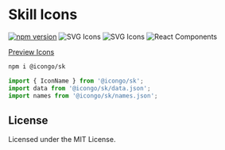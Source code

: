 Skill Icons
===

[![npm version](https://img.shields.io/npm/v/@icongo/sk.svg)](https://www.npmjs.com/package/@icongo/sk)
![SVG Icons](https://shields.io/badge/SVG-icons-green?logo=svg&style=flat)
![SVG Icons](https://shields.io/badge/TypeScript-Support-green?logo=TypeScript&style=flat)
![React Components](https://shields.io/badge/React-components-green?logo=react&style=flat)

[Preview Icons](http://icongo.github.io/#/icons/sk)

```bash
npm i @icongo/sk
```

```jsx
import { IconName } from '@icongo/sk';
import data from '@icongo/sk/data.json';
import names from '@icongo/sk/names.json';
```

## License

Licensed under the MIT License.